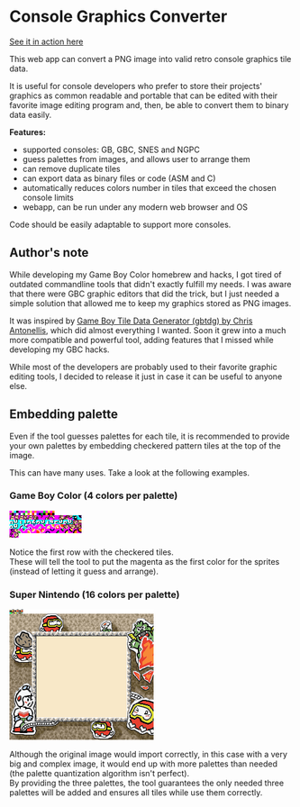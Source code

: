 # Console Graphics Converter
[See it in action here](https://www.marcrobledo.com/console-graphics-converter)

This web app can convert a PNG image into valid retro console graphics tile data.

It is useful for console developers who prefer to store their projects' graphics as common readable and portable that can be edited with their favorite image editing program and, then, be able to convert them to binary data easily.

**Features:**
* supported consoles: GB, GBC, SNES and NGPC
* guess palettes from images, and allows user to arrange them
* can remove duplicate tiles
* can export data as binary files or code (ASM and C)
* automatically reduces colors number in tiles that exceed the chosen console limits
* webapp, can be run under any modern web browser and OS

Code should be easily adaptable to support more consoles.



## Author's note
While developing my Game Boy Color homebrew and hacks, I got tired of outdated commandline tools that didn't exactly fulfill my needs. I was aware that there were GBC graphic editors that did the trick, but I just needed a simple solution that allowed me to keep my graphics stored as PNG images.

It was inspired by [Game Boy Tile Data Generator (gbtdg) by Chris Antonellis](https://github.com/chrisantonellis/gbtdg), which did almost everything I wanted. Soon it grew into a much more compatible and powerful tool, adding features that I missed while developing my GBC hacks.

While most of the developers are probably used to their favorite graphic editing tools, I decided to release it just in case it can be useful to anyone else.



## Embedding palette
Even if the tool guesses palettes for each tile, it is recommended to provide your own palettes by embedding checkered pattern tiles at the top of the image.

This can have many uses. Take a look at the following examples.

### Game Boy Color (4 colors per palette)
![Embededded palettes example (Game Boy Color)](assets/example_embedded_palettes_cgb.png)

Notice the first row with the checkered tiles.<br/>
These will tell the tool to put the magenta as the first color for the sprites (instead of letting it guess and arrange).

### Super Nintendo (16 colors per palette)
![Embededded palettes example (Super Nintendo)](assets/example_embedded_palettes_sfc.png)

Although the original image would import correctly, in this case with a very big and complex image, it would end up with more palettes than needed (the palette quantization algorithm isn't perfect).<br/>
By providing the three palettes, the tool guarantees the only needed three palettes will be added and ensures all tiles while use them correctly.